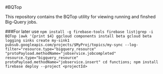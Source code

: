 #BQTop

This repository contains the BQTop utility for viewing running and finshed Big-Query jobs.







###For later use
`npm install -g firebase-tools
firebase list|grep -i BQTop |awk '{print $4}
ggcloud components install beta
gcloud beta logging sinks create my-sink1
pubsub.googleapis.com/projects/$MyProj/topics/my-sync
--log-filter="resource.type="bigquery_resource"
"protoPayload.methodName="jobservice.jobcompleted"
resource.type="bigquery_resource" 
protoPayload.methodName="jobservice.insert"
cd functions; npm install
firebase deploy --project <projectId>`
